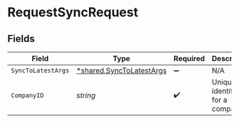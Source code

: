 # RequestSyncRequest


## Fields

| Field                                                                      | Type                                                                       | Required                                                                   | Description                                                                | Example                                                                    |
| -------------------------------------------------------------------------- | -------------------------------------------------------------------------- | -------------------------------------------------------------------------- | -------------------------------------------------------------------------- | -------------------------------------------------------------------------- |
| `SyncToLatestArgs`                                                         | [*shared.SyncToLatestArgs](../../../pkg/models/shared/synctolatestargs.md) | :heavy_minus_sign:                                                         | N/A                                                                        |                                                                            |
| `CompanyID`                                                                | *string*                                                                   | :heavy_check_mark:                                                         | Unique identifier for a company.                                           | 8a210b68-6988-11ed-a1eb-0242ac120002                                       |